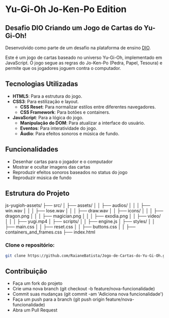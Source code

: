 # Yu-Gi-Oh Jo-Ken-Po Edition
## Desafio DIO Criando um Jogo de Cartas do Yu-Gi-Oh!
Desenvolvido como parte de um desafio na plataforma de ensino [DIO](https://www.dio.me).


Este é um jogo de cartas baseado no universo Yu-Gi-Oh, implementado em JavaScript. O jogo segue as regras do Jo-Ken-Po (Pedra, Papel, Tesoura) e permite que os jogadores joguem contra o computador.

## Tecnologias Utilizadas

- **HTML5**: Para a estrutura do jogo.
- **CSS3**: Para estilização e layout.
  - **CSS Reset**: Para normalizar estilos entre diferentes navegadores.
  - **CSS Framework**: Para botões e containers.
- **JavaScript**: Para a lógica do jogo.
  - **Manipulação do DOM**: Para atualizar a interface do usuário.
  - **Eventos**: Para interatividade do jogo.
  - **Áudio**: Para efeitos sonoros e música de fundo.


## Funcionalidades

- Desenhar cartas para o jogador e o computador
- Mostrar e ocultar imagens das cartas
- Reproduzir efeitos sonoros baseados no status do jogo
- Reproduzir música de fundo

## Estrutura do Projeto
js-yugioh-assets/ ├── src/ │ ├── assets/ │ │ ├── audios/ │ │ │ ├── win.wav │ │ │ ├── lose.wav │ │ │ ├── draw.wav │ │ ├── icons/ │ │ │ ├── dragon.png │ │ │ ├── magician.png │ │ │ ├── exodia.png │ │ ├── video/ │ │ │ ├── yugi.mp4 │ ├── scripts/ │ │ ├── engine.js │ ├── styles/ │ │ ├── main.css │ │ ├── reset.css │ │ ├── buttons.css │ │ ├── containers_and_frames.css ├── index.html



### Clone o repositório:
   ```bash
   git clone https://github.com/RaianeBatista/Jogo-de-Cartas-do-Yu-Gi-Oh.git
````
## Contribuição

* Faça um fork do projeto
* Crie uma nova branch (git checkout -b feature/nova-funcionalidade)
* Commit suas mudanças (git commit -am 'Adiciona nova funcionalidade')
* Faça um push para a branch (git push origin feature/nova-funcionalidade)
* Abra um Pull Request
